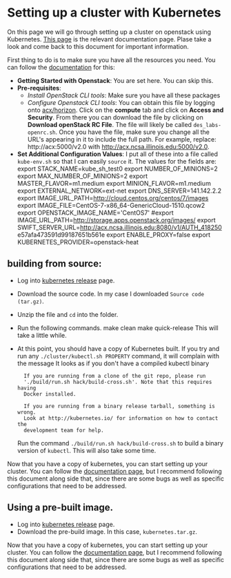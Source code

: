 # Setting up a cluster with Kubernetes

On this page we will go through setting up a cluster on openstack using Kubernetes. [This page](http://kubernetes.io/docs/getting-started-guides/openstack-heat/) is the relevant documentation page. Plase take a look and come back to this document for important information.

First thing to do is to make sure you have all the resources you need. You can follow the [documentation](http://kubernetes.io/docs/getting-started-guides/openstack-heat/) for this:

+ __Getting Started with Openstack__: You are set here. You can skip this.
+ __Pre-requisites__:
  - _Install OpenStack CLI tools_: Make sure you have all these packages
  - _Configure Openstack CLI tools_: You can obtain this file by logging onto [acx/horizon](http://acx.ncsa.illinois.edu/horizon). Click on the **compute** tab and click on **Access and Security**. From there you can download the file by clicking on **Download openStack RC File**. The file will likely be called `des_labs-openrc.sh`. Once you have the file, make sure you change all the URL's appearing in it to include the full path. For example, replace:
          http://acx:5000/v2.0
  with
          http://acx.ncsa.illinois.edu:5000/v2.0.
+ __Set Additional Configuration Values__: I put all of these into a file called `kube-env.sh` so that I can easily `source` it. The values for the fields are:
          export STACK_NAME=kube_sh_test0
          export NUMBER_OF_MINIONS=2
          export MAX_NUMBER_OF_MINIONS=2
          export MASTER_FLAVOR=m1.medium
          export MINION_FLAVOR=m1.medium
          export EXTERNAL_NETWORK=ext-net
          export DNS_SERVER=141.142.2.2
          export IMAGE_URL_PATH=http://cloud.centos.org/centos/7/images
          export IMAGE_FILE=CentOS-7-x86_64-GenericCloud-1510.qcow2
          export OPENSTACK_IMAGE_NAME='CentOS7'
          #export IMAGE_URL_PATH=http://storage.apps.openstack.org/images/
          export          SWIFT_SERVER_URL=http://acx.ncsa.illinois.edu:8080/v1/AUTH_418250         e57afa473591d99187651b561e
          export ENABLE_PROXY=false
          export KUBERNETES_PROVIDER=openstack-heat



## building from source:

+ Log into [kubernetes release](https://github.com/kubernetes/kubernetes/releases) page.
+ Download the source code. In my case I downloaded `Source code (tar.gz)`.
+ Unzip the file and `cd` into the folder.
+ Run the following commands.
      make clean
      make quick-release
  This will take a little while.
+ At this point, you should have a copy of Kubernetes built. If you try and run any `./cluster/kubectl.sh PROPERTY` command, it will complain with the message
        It looks as if you don't have a compiled kubectl binary

        If you are running from a clone of the git repo, please run
        './build/run.sh hack/build-cross.sh'. Note that this requires having
        Docker installed.

        If you are running from a binary release tarball, something is wrong.
        Look at http://kubernetes.io/ for information on how to contact the
        development team for help.
  Run the command `./build/run.sh hack/build-cross.sh` to build a binary version of `kubectl`. This will also take some time.

Now that you have a copy of kubernetes, you can start setting up your cluster.
You can follow the [documentation page](http://kubernetes.io/docs/getting-started-guides/openstack-heat/), but I recommend following this document along side that, since there are some bugs as well as specific configurations that need to be addressed.

## Using a pre-built image.
+ Log into [kubernetes release](https://github.com/kubernetes/kubernetes/releases) page.
+ Download the pre-build image. In this case, `kubernetes.tar.gz`.

Now that you have a copy of kubernetes, you can start setting up your cluster.
You can follow the [documentation page](http://kubernetes.io/docs/getting-started-guides/openstack-heat/), but I recommend following this document along side that, since there are some bugs as well as specific configurations that need to be addressed.
